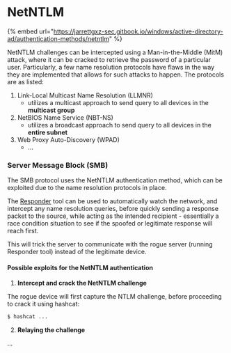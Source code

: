 # NetNTLM

{% embed url="https://jarrettgxz-sec.gitbook.io/windows/active-directory-ad/authentication-methods/netntlm" %}

NetNTLM challenges can be intercepted using a Man-in-the-Middle (MitM) attack, where it can be cracked to retrieve the password of a particular user. Particularly, a few name resolution protocols have flaws in the way they are implemented that allows for such attacks to happen. The protocols are as listed:

1. Link-Local Multicast Name Resolution (LLMNR)
   * utilizes a multicast approach to send query to all devices in the **multicast group**
2. NetBIOS Name Service (NBT-NS)
   * utilizes a broadcast approach to send query to all devices in the **entire subnet**
3. Web Proxy Auto-Discovery (WPAD)&#x20;
   * ...

### Server Message Block (SMB)

The SMB protocol uses the NetNTLM authentication method, which can be exploited due to the name resolution protocols in place.

The [Responder](https://jarrettgxz-sec.gitbook.io/penetration-testing-ethical-hacking-concepts/windows-active-directory/tools/responder) tool can be used to automatically watch the network, and intercept any name resolution queries, before quickly sending a response packet to the source, while acting as the intended recipient - essentially a race condition situation to see if the spoofed or legitimate response will reach first.

This will trick the server to communicate with the rogue server (running Responder tool) instead of the legitimate device.

#### Possible exploits for the NetNTLM authentication

1. **Intercept and crack the NetNTLM challenge**

The rogue device will first capture the NTLM challenge, before proceeding to crack it using hashcat:

```sh
$ hashcat ...
```

2. **Relaying the challenge**

...



